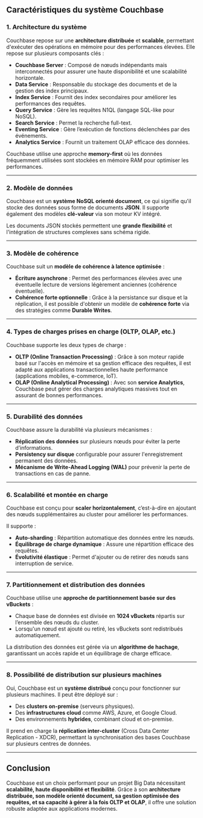 ## **Caractéristiques du système Couchbase**

### **1. Architecture du système**
Couchbase repose sur une **architecture distribuée** et **scalable**, permettant d'exécuter des opérations en mémoire pour des performances élevées. Elle repose sur plusieurs composants clés :

- **Couchbase Server** : Composé de nœuds indépendants mais interconnectés pour assurer une haute disponibilité et une scalabilité horizontale.
- **Data Service** : Responsable du stockage des documents et de la gestion des index principaux.
- **Index Service** : Fournit des index secondaires pour améliorer les performances des requêtes.
- **Query Service** : Gère les requêtes N1QL (langage SQL-like pour NoSQL).
- **Search Service** : Permet la recherche full-text.
- **Eventing Service** : Gère l’exécution de fonctions déclenchées par des événements.
- **Analytics Service** : Fournit un traitement OLAP efficace des données.

Couchbase utilise une approche **memory-first** où les données fréquemment utilisées sont stockées en mémoire RAM pour optimiser les performances.

---

### **2. Modèle de données**
Couchbase est un **système NoSQL orienté document**, ce qui signifie qu'il stocke des données sous forme de documents **JSON**. Il supporte également des modèles **clé-valeur** via son moteur KV intégré.

Les documents JSON stockés permettent une **grande flexibilité** et l'intégration de structures complexes sans schéma rigide.

---

### **3. Modèle de cohérence**
Couchbase suit un **modèle de cohérence à latence optimisée** :
- **Écriture asynchrone** : Permet des performances élevées avec une éventuelle lecture de versions légèrement anciennes (cohérence éventuelle).
- **Cohérence forte optionnelle** : Grâce à la persistance sur disque et la réplication, il est possible d'obtenir un modèle de **cohérence forte** via des stratégies comme **Durable Writes**.

---

### **4. Types de charges prises en charge (OLTP, OLAP, etc.)**
Couchbase supporte les deux types de charge :

- **OLTP (Online Transaction Processing)** : Grâce à son moteur rapide basé sur l'accès en mémoire et sa gestion efficace des requêtes, il est adapté aux applications transactionnelles haute performance (applications mobiles, e-commerce, IoT).
- **OLAP (Online Analytical Processing)** : Avec son **service Analytics**, Couchbase peut gérer des charges analytiques massives tout en assurant de bonnes performances.

---

### **5. Durabilité des données**
Couchbase assure la durabilité via plusieurs mécanismes :
- **Réplication des données** sur plusieurs nœuds pour éviter la perte d’informations.
- **Persistency sur disque** configurable pour assurer l'enregistrement permanent des données.
- **Mécanisme de Write-Ahead Logging (WAL)** pour prévenir la perte de transactions en cas de panne.

---

### **6. Scalabilité et montée en charge**
Couchbase est conçu pour **scaler horizontalement**, c’est-à-dire en ajoutant des nœuds supplémentaires au cluster pour améliorer les performances.

Il supporte :
- **Auto-sharding** : Répartition automatique des données entre les nœuds.
- **Équilibrage de charge dynamique** : Assure une répartition efficace des requêtes.
- **Évolutivité élastique** : Permet d'ajouter ou de retirer des nœuds sans interruption de service.

---

### **7. Partitionnement et distribution des données**
Couchbase utilise une **approche de partitionnement basée sur des vBuckets** :
- Chaque base de données est divisée en **1024 vBuckets** répartis sur l’ensemble des nœuds du cluster.
- Lorsqu'un nœud est ajouté ou retiré, les vBuckets sont redistribués automatiquement.

La distribution des données est gérée via un **algorithme de hachage**, garantissant un accès rapide et un équilibrage de charge efficace.

---

### **8. Possibilité de distribution sur plusieurs machines**
Oui, Couchbase est un **système distribué** conçu pour fonctionner sur plusieurs machines. Il peut être déployé sur :
- Des **clusters on-premise** (serveurs physiques).
- Des **infrastructures cloud** comme AWS, Azure, et Google Cloud.
- Des environnements **hybrides**, combinant cloud et on-premise.

Il prend en charge la **réplication inter-cluster** (Cross Data Center Replication - XDCR), permettant la synchronisation des bases Couchbase sur plusieurs centres de données.

---

## **Conclusion**
Couchbase est un choix performant pour un projet Big Data nécessitant **scalabilité, haute disponibilité et flexibilité**. Grâce à son **architecture distribuée, son modèle orienté document, sa gestion optimisée des requêtes, et sa capacité à gérer à la fois OLTP et OLAP**, il offre une solution robuste adaptée aux applications modernes.
